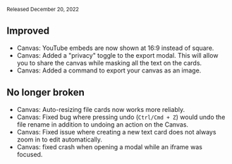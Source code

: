 <small>Released December 20, 2022</small>

## Improved

- Canvas: YouTube embeds are now shown at 16:9 instead of square.
- Canvas: Added a "privacy" toggle to the export modal. This will allow you to share the canvas while masking all the text on the cards.
- Canvas: Added a command to export your canvas as an image.

## No longer broken

- Canvas: Auto-resizing file cards now works more reliably.
- Canvas: Fixed bug where pressing undo (`Ctrl/Cmd + Z`) would undo the file rename in addition to undoing an action on the Canvas.
- Canvas: Fixed issue where creating a new text card does not always zoom in to edit automatically.
- Canvas: fixed crash when opening a modal while an iframe was focused.
